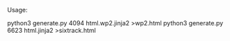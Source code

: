 Usage:


python3 generate.py 4094 html.wp2.jinja2 >wp2.html
python3 generate.py 6623 html.jinja2     >sixtrack.html


